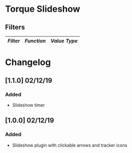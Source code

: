 # Torque Slideshow

## Filters

<!-- prettier-ignore-start -->

*Filter* | *Function* | *Value Type*
--- | --- | ---

<!-- prettier-ignore-end -->

# Changelog

## [1.1.0] 02/12/19

### Added

- Slideshow timer

## [1.0.0] 02/12/19

### Added

- Slideshow plugin with clickable arrows and tracker icons
